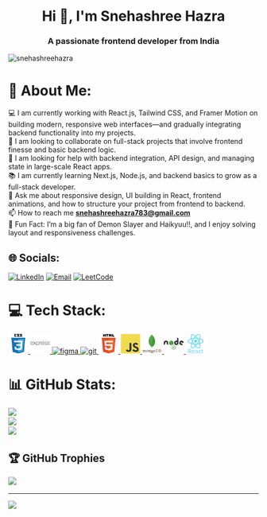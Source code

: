 <h1 align="center">Hi 👋, I'm Snehashree Hazra</h1>
<h3 align="center">A passionate frontend developer from India</h3>

<p align="left"> <img src="https://komarev.com/ghpvc/?username=snehashreehazra&label=Profile%20views&color=0e75b6&style=flat" alt="snehashreehazra" /> </p>

# 💫 About Me:
💻 I am currently working with React.js, Tailwind CSS, and Framer Motion on building modern, responsive web interfaces—and gradually integrating backend functionality into my projects.<br>🤝 I am looking to collaborate on full-stack projects that involve frontend finesse and basic backend logic.<br>🧠 I am looking for help with backend integration, API design, and managing state in large-scale React apps.<br>📚 I am currently learning Next.js, Node.js, and backend basics to grow as a full-stack developer.<br>💬 Ask me about responsive design, UI building in React, frontend animations, and how to structure your project from frontend to backend.<br>📫 How to reach me **snehashreehazra783@gmail.com**<br>🎨 Fun Fact: I’m a big fan of Demon Slayer and Haikyuu!!, and I enjoy solving layout and responsiveness challenges.


## 🌐 Socials:
[![LinkedIn](https://img.shields.io/badge/LinkedIn-%230077B5.svg?logo=linkedin&logoColor=white)](https://www.linkedin.com/in/snehashree-hazra-51ba64225/)
[![Email](https://img.shields.io/badge/Email-D14836?logo=gmail&logoColor=white)](mailto:snehashreehazra783@gmail.com)
[![LeetCode](https://img.shields.io/badge/LeetCode-FFA116?style=for-the-badge&logo=leetcode&logoColor=black)](https://leetcode.com/u/snehashree90/)


# 💻 Tech Stack:
<p align="left"> <a href="https://www.w3schools.com/css/" target="_blank" rel="noreferrer"> <img src="https://raw.githubusercontent.com/devicons/devicon/master/icons/css3/css3-original-wordmark.svg" alt="css3" width="40" height="40"/> </a>  <a href="https://expressjs.com" target="_blank" rel="noreferrer"> <img src="https://raw.githubusercontent.com/devicons/devicon/master/icons/express/express-original-wordmark.svg" alt="express" width="40" height="40"/> </a> <a href="https://www.figma.com/" target="_blank" rel="noreferrer"> <img src="https://www.vectorlogo.zone/logos/figma/figma-icon.svg" alt="figma" width="40" height="40"/> </a> <a href="https://git-scm.com/" target="_blank" rel="noreferrer"> <img src="https://www.vectorlogo.zone/logos/git-scm/git-scm-icon.svg" alt="git" width="40" height="40"/> </a> <a href="https://www.w3.org/html/" target="_blank" rel="noreferrer"> <img src="https://raw.githubusercontent.com/devicons/devicon/master/icons/html5/html5-original-wordmark.svg" alt="html5" width="40" height="40"/> </a> <a href="https://developer.mozilla.org/en-US/docs/Web/JavaScript" target="_blank" rel="noreferrer"> <img src="https://raw.githubusercontent.com/devicons/devicon/master/icons/javascript/javascript-original.svg" alt="javascript" width="40" height="40"/> </a> <a href="https://www.mongodb.com/" target="_blank" rel="noreferrer"> <img src="https://raw.githubusercontent.com/devicons/devicon/master/icons/mongodb/mongodb-original-wordmark.svg" alt="mongodb" width="40" height="40"/> </a> <a href="https://nodejs.org" target="_blank" rel="noreferrer"> <img src="https://raw.githubusercontent.com/devicons/devicon/master/icons/nodejs/nodejs-original-wordmark.svg" alt="nodejs" width="40" height="40"/> </a> <a href="https://reactjs.org/" target="_blank" rel="noreferrer"> <img src="https://raw.githubusercontent.com/devicons/devicon/master/icons/react/react-original-wordmark.svg" alt="react" width="40" height="40"/> </a> </p>

# 📊 GitHub Stats:
![](https://github-readme-stats.vercel.app/api?username=SnehashreeHazra&theme=transparent&hide_border=true&include_all_commits=true&count_private=false)<br/>
![](https://nirzak-streak-stats.vercel.app/?user=SnehashreeHazra&theme=transparent&hide_border=true)<br/>
![](https://github-readme-stats.vercel.app/api/top-langs/?username=SnehashreeHazra&theme=transparent&hide_border=true&include_all_commits=true&count_private=false&layout=compact)

## 🏆 GitHub Trophies
![](https://github-profile-trophy.vercel.app/?username=SnehashreeHazra&theme=nord&no-frame=true&no-bg=true&margin-w=4)

---
[![](https://visitcount.itsvg.in/api?id=SnehashreeHazra&icon=0&color=0)](https://visitcount.itsvg.in)

<!-- Proudly created with GPRM ( https://gprm.itsvg.in ) -->
